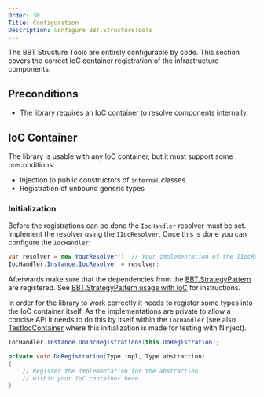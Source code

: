 ```yaml
---
Order: 30
Title: Configuration
Description: Configure BBT.StructureTools
---
```


The BBT Structure Tools are entirely configurable by code. This section covers the
correct IoC container registration of the infrastructure components.

## Preconditions

* The library requires an IoC container to resolve components internally.

## IoC Container

The library is usable with any IoC container, but it must support some preconditions:

* Injection to public constructors of `internal` classes
* Registration of unbound generic types

### Initialization

Before the registrations can be done the `IocHandler` resolver must be set.
Implement the resolver using the `IIocResolver`.
Once this is done you can configure the `IocHandler`:

```csharp
var resolver = new YourResolver(); // Your implementation of the IIocResolver
IocHandler.Instance.IocResolver = resolver;
```

Afterwards make sure that the dependencies from the [BBT.StrategyPattern] are registered.
See [BBT.StrategyPattern usage with IoC] for instructions.

In order for the library to work correctly it needs to register some types into the IoC container
itself. As the implementations are private to allow a concise API it needs to do this by itself within
the `IocHandler` (see also [TestIocContainer] where this initialization is made for testing with Ninject).

```csharp
IocHandler.Instance.DoIocRegistrations(this.DoRegistration);

private void DoRegistration(Type impl, Type abstraction)
{
    // Register the implementation for the abstraction
    // within your IoC container here.
}
```

[BBT.StrategyPattern]: https://bbtsoftware.github.io/BBT.StrategyPattern/
[BBT.StrategyPattern usage with IoC]: https://bbtsoftware.github.io/BBT.StrategyPattern/docs/usage/use-without-ioc
[TestIocContainer]: https://github.com/bbtsoftware/BBT.StructureTools/blob/develop/src/BBT.StructureTools.Tests/TestTools/TestIoContainer.cs
